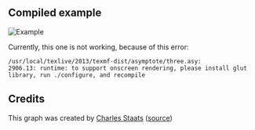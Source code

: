 Compiled example
----------------
![Example](torus-three-paths.png)

Currently, this one is not working, because of this error:

```
/usr/local/texlive/2013/texmf-dist/asymptote/three.asy: 
2906.13: runtime: to support onscreen rendering, please install glut library, run ./configure, and recompile
```

Credits
-------

This graph was created by [Charles Staats](http://tex.stackexchange.com/users/484/charles-staats) ([source](http://tex.stackexchange.com/a/149991/5645))
